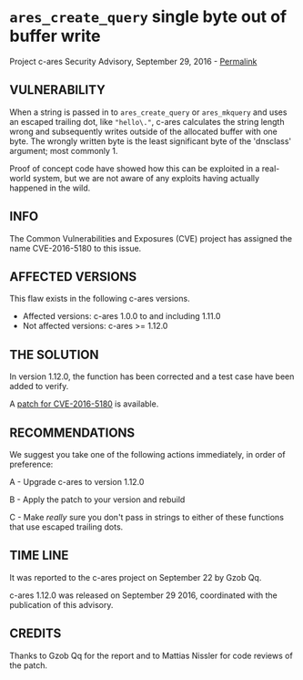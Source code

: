 `ares_create_query` single byte out of buffer write
=================================================

Project c-ares Security Advisory, September 29, 2016 -
[Permalink](https://c-ares.org/adv_20160929.html)

VULNERABILITY
-------------

When a string is passed in to `ares_create_query` or `ares_mkquery` and uses
an escaped trailing dot, like `"hello\."`, c-ares calculates the string length
wrong and subsequently writes outside of the allocated buffer with one byte.
The wrongly written byte is the least significant byte of the 'dnsclass'
argument; most commonly 1.

Proof of concept code have showed how this can be exploited in a real-world
system, but we are not aware of any exploits having actually happened in the
wild.

INFO
----

The Common Vulnerabilities and Exposures (CVE) project has assigned the name
CVE-2016-5180 to this issue.

AFFECTED VERSIONS
-----------------

This flaw exists in the following c-ares versions.

- Affected versions: c-ares 1.0.0 to and including 1.11.0
- Not affected versions: c-ares >= 1.12.0

THE SOLUTION
------------

In version 1.12.0, the function has been corrected and a test case have been
added to verify.

A [patch for CVE-2016-5180](https://c-ares.org/CVE-2016-5180.patch) is
available.

RECOMMENDATIONS
---------------

We suggest you take one of the following actions immediately, in order of
preference:

 A - Upgrade c-ares to version 1.12.0

 B - Apply the patch to your version and rebuild

 C - Make *really* sure you don't pass in strings to either of these functions
     that use escaped trailing dots.

TIME LINE
---------

It was reported to the c-ares project on September 22 by Gzob Qq.

c-ares 1.12.0 was released on September 29 2016, coordinated with the
publication of this advisory.

CREDITS
-------

Thanks to Gzob Qq for the report and to Mattias Nissler for code reviews of
the patch.
